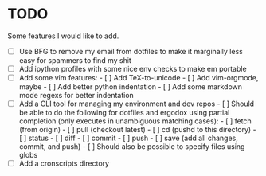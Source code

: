 # TODO

Some features I would like to add.

- [ ] Use BFG to remove my email from dotfiles to make it marginally less easy
      for spammers to find my shit
- [ ] Add ipython profiles with some nice env checks to make em portable
- [ ] Add some vim features:
      - [ ] Add TeX-to-unicode
      - [ ] Add vim-orgmode, maybe
      - [ ] Add better python indentation
      - [ ] Add some markdown mode regexs for better indentation
- [ ] Add a CLI tool for managing my environment and dev repos
      - [ ] Should be able to do the following for dotfiles and ergodox using
            partial completion (only executes in unambiguous matching cases):
            - [ ] fetch (from origin)
            - [ ] pull (checkout latest)
            - [ ] cd (pushd to this directory)
            - [ ] status
            - [ ] diff
            - [ ] commit
            - [ ] push
            - [ ] save (add all changes, commit, and push)
      - [ ] Should also be possible to specify files using globs
- [ ] Add a cronscripts directory
